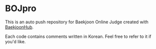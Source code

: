 # BOJpro
This is an auto push repository for Baekjoon Online Judge created with [BaekjoonHub](https://github.com/BaekjoonHub/BaekjoonHub).

Each code contains comments written in Korean.
Feel free to refer to it if you'd like.
